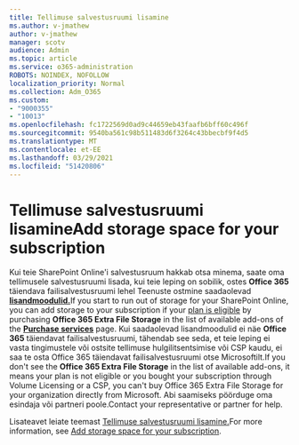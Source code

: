 ```yaml
---
title: Tellimuse salvestusruumi lisamine
ms.author: v-jmathew
author: v-jmathew
manager: scotv
audience: Admin
ms.topic: article
ms.service: o365-administration
ROBOTS: NOINDEX, NOFOLLOW
localization_priority: Normal
ms.collection: Adm_O365
ms.custom:
- "9000355"
- "10013"
ms.openlocfilehash: fc1722569d0ad9c44659eb43faafb6bff60c496f
ms.sourcegitcommit: 9540ba561c98b511483d6f3264c43bbecbf9f4d5
ms.translationtype: MT
ms.contentlocale: et-EE
ms.lasthandoff: 03/29/2021
ms.locfileid: "51420806"
---
```

# <a name="add-storage-space-for-your-subscription"></a><span data-ttu-id="9415f-102">Tellimuse salvestusruumi lisamine</span><span class="sxs-lookup"><span data-stu-id="9415f-102">Add storage space for your subscription</span></span>

<span data-ttu-id="9415f-103">Kui teie SharePoint Online'i salvestusruum hakkab otsa minema, saate [](https://docs.microsoft.com/microsoft-365/commerce/add-storage-space) oma tellimusele salvestusruumi lisada, kui teie leping on sobilik, ostes **Office 365** täiendava failisalvestusruumi lehel Teenuste ostmine saadaolevad **[lisandmoodulid.](https://go.microsoft.com/fwlink/p/?linkid=868433)**</span><span class="sxs-lookup"><span data-stu-id="9415f-103">If you start to run out of storage for your SharePoint Online, you can add storage to your subscription if your [plan is eligible](https://docs.microsoft.com/microsoft-365/commerce/add-storage-space) by purchasing **Office 365 Extra File Storage** in the list of available add-ons of the **[Purchase services](https://go.microsoft.com/fwlink/p/?linkid=868433)** page.</span></span> <span data-ttu-id="9415f-104">Kui saadaolevad lisandmoodulid ei näe **Office 365** täiendavat failisalvestusruumi, tähendab see seda, et teie leping ei vasta tingimustele või ostsite tellimuse hulgilitsentsimise või CSP kaudu, ei saa te osta Office 365 täiendavat failisalvestusruumi otse Microsoftilt.</span><span class="sxs-lookup"><span data-stu-id="9415f-104">If you don't see the **Office 365 Extra File Storage** in the list of available add-ons, it means your plan is not eligible or you bought your subscription through Volume Licensing or a CSP, you can't buy Office 365 Extra File Storage for your organization directly from Microsoft.</span></span> <span data-ttu-id="9415f-105">Abi saamiseks pöörduge oma esindaja või partneri poole.</span><span class="sxs-lookup"><span data-stu-id="9415f-105">Contact your representative or partner for help.</span></span>

<span data-ttu-id="9415f-106">Lisateavet leiate teemast [Tellimuse salvestusruumi lisamine.](https://docs.microsoft.com/microsoft-365/commerce/add-storage-space)</span><span class="sxs-lookup"><span data-stu-id="9415f-106">For more information, see [Add storage space for your subscription](https://docs.microsoft.com/microsoft-365/commerce/add-storage-space).</span></span>
